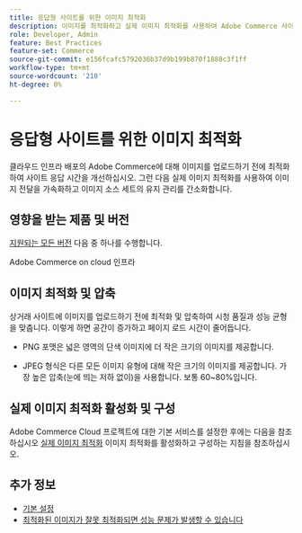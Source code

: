 ```yaml
---
title: 응답형 사이트를 위한 이미지 최적화
description: 이미지를 최적화하고 실제 이미지 최적화를 사용하여 Adobe Commerce 사이트에서 응답 시간을 최적화하는 단계를 알아봅니다.
role: Developer, Admin
feature: Best Practices
feature-set: Commerce
source-git-commit: e156fcafc5792036b37d9b199b870f1888c3f1ff
workflow-type: tm+mt
source-wordcount: '210'
ht-degree: 0%

---
```



# 응답형 사이트를 위한 이미지 최적화

클라우드 인프라 배포의 Adobe Commerce에 대해 이미지를 업로드하기 전에 최적화하여 사이트 응답 시간을 개선하십시오. 그런 다음 실제 이미지 최적화를 사용하여 이미지 전달을 가속화하고 이미지 소스 세트의 유지 관리를 간소화합니다.

## 영향을 받는 제품 및 버전

[지원되는 모든 버전](../../../release/versions.md) 다음 중 하나를 수행합니다.

Adobe Commerce on cloud 인프라


## 이미지 최적화 및 압축

상거래 사이트에 이미지를 업로드하기 전에 최적화 및 압축하여 시청 품질과 성능 균형을 맞춥니다. 이렇게 하면 공간이 증가하고 페이지 로드 시간이 줄어듭니다.

- PNG 포맷은 넓은 영역의 단색 이미지에 더 작은 크기의 이미지를 제공합니다.

- JPEG 형식은 다른 모든 이미지 유형에 대해 작은 크기의 이미지를 제공합니다. 가장 높은 압축(눈에 띄는 저하 없이)을 사용합니다. 보통 60~80%입니다.

## 실제 이미지 최적화 활성화 및 구성

Adobe Commerce Cloud 프로젝트에 대한 기본 서비스를 설정한 후에는 다음을 참조하십시오 [실제 이미지 최적화](https://devdocs.magento.com/cloud/cdn/fastly-image-optimization.html) 이미지 최적화를 활성화하고 구성하는 지침을 참조하십시오.

## 추가 정보

- [기본 설정](https://devdocs.magento.com/cloud/cdn/configure-fastly.html)
- [최적화된 이미지가 잘못 최적화되면 성능 문제가 발생할 수 있습니다](https://experienceleague.adobe.com/docs/commerce-knowledge-base/kb/troubleshooting/miscellaneous/file-storage-low-specific-page-loads-are-slow.html)
